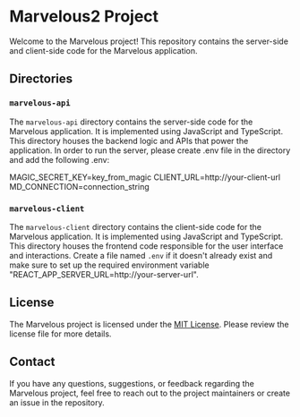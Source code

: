 # Marvelous2 Project

Welcome to the Marvelous project! This repository contains the server-side and client-side code for the Marvelous application.

## Directories

### `marvelous-api`

The `marvelous-api` directory contains the server-side code for the Marvelous application. It is implemented using JavaScript and TypeScript. This directory houses the backend logic and APIs that power the application. In order to run the server, please create .env file in the directory and add the following .env:

MAGIC_SECRET_KEY=key_from_magic
CLIENT_URL=http://your-client-url
MD_CONNECTION=connection_string

### `marvelous-client`

The `marvelous-client` directory contains the client-side code for the Marvelous application. It is implemented using JavaScript and TypeScript. This directory houses the frontend code responsible for the user interface and interactions. Create a file named `.env` if it doesn't already exist and make sure to set up the required environment variable "REACT_APP_SERVER_URL=http://your-server-url".

## License

The Marvelous project is licensed under the [MIT License](LICENSE). Please review the license file for more details.

## Contact

If you have any questions, suggestions, or feedback regarding the Marvelous project, feel free to reach out to the project maintainers or create an issue in the repository.
